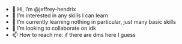 - 👋 Hi, I’m @jeffrey-hendrix
- 👀 I’m interested in any skills I can learn
- 🌱 I’m currently learning nothing in particular, just many basic skills
- 💞️ I’m looking to collaborate on idk
- 📫 How to reach me: if there are dms here I guess

<!---
jeffrey-hendrix/jeffrey-hendrix is a ✨ special ✨ repository because its `README.md` (this file) appears on your GitHub profile.
You can click the Preview link to take a look at your changes.
--->
